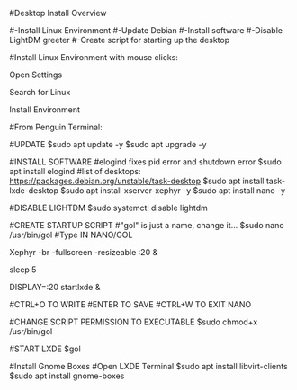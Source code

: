 #Desktop Install Overview

#-Install Linux Environment
#-Update Debian
#-Install software
#-Disable LightDM greeter
#-Create script for starting up the desktop

#Install Linux Environment with mouse clicks:

Open Settings

Search for Linux

Install Environment

#From Penguin Terminal:

#UPDATE 
$sudo apt update -y
$sudo apt upgrade -y

#INSTALL SOFTWARE
#elogind fixes pid error and shutdown error
$sudo apt install elogind 
#list of desktops:        https://packages.debian.org/unstable/task-desktop
$sudo apt install task-lxde-desktop
$sudo apt install xserver-xephyr -y
$sudo apt install nano -y

#DISABLE LIGHTDM
$sudo systemctl disable lightdm

#CREATE STARTUP SCRIPT
#"gol" is just a name, change it...
$sudo nano /usr/bin/gol
#Type IN NANO/GOL

Xephyr -br -fullscreen -resizeable :20 &

sleep 5

DISPLAY=:20 startlxde &

#CTRL+O TO WRITE
#ENTER TO SAVE
#CTRL+W TO EXIT NANO

#CHANGE SCRIPT PERMISSION TO EXECUTABLE
$sudo chmod+x /usr/bin/gol

#START LXDE
$gol

#Install Gnome Boxes
#Open LXDE Terminal
$sudo apt install libvirt-clients
$sudo apt install gnome-boxes
